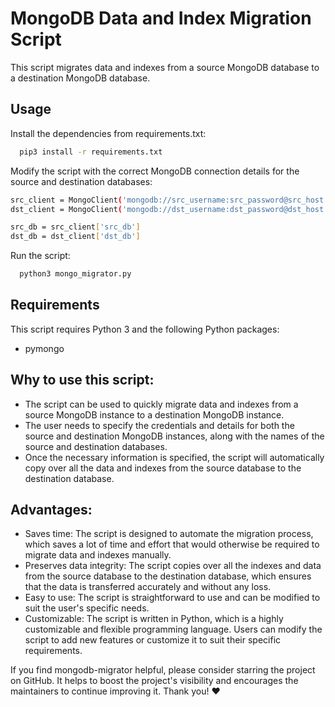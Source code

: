 
# MongoDB Data and Index Migration Script

This script migrates data and indexes from a source MongoDB database to a destination MongoDB database.





## Usage

Install the dependencies from requirements.txt:

```bash
  pip3 install -r requirements.txt
```

Modify the script with the correct MongoDB connection details for the source and destination databases:

```bash
src_client = MongoClient('mongodb://src_username:src_password@src_host:src_port/?authSource=src_auth_db')
dst_client = MongoClient('mongodb://dst_username:dst_password@dst_host:dst_port/?authSource=dst_auth_db')

src_db = src_client['src_db']
dst_db = dst_client['dst_db']

```
    
Run the script:

```bash
  python3 mongo_migrator.py
```


## Requirements

This script requires Python 3 and the following Python packages:

* pymongo


## Why to use this script:

* The script can be used to quickly migrate data and indexes from a source MongoDB instance to a destination MongoDB instance.
* The user needs to specify the credentials and details for both the source and destination MongoDB instances, along with the names of the source and destination databases.
* Once the necessary information is specified, the script will automatically copy over all the data and indexes from the source database to the destination database.

## Advantages:

* Saves time: The script is designed to automate the migration process, which saves a lot of time and effort that would otherwise be required to migrate data and indexes manually.
* Preserves data integrity: The script copies over all the indexes and data from the source database to the destination database, which ensures that the data is transferred accurately and without any loss.
* Easy to use: The script is straightforward to use and can be modified to suit the user's specific needs.
* Customizable: The script is written in Python, which is a highly customizable and flexible programming language. Users can modify the script to add new features or customize it to suit their specific requirements.

If you find mongodb-migrator helpful, please consider starring the project on GitHub. It helps to boost the project's visibility and encourages the maintainers to continue improving it. Thank you! ❤️



